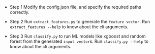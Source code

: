 - Step 1
  Modify the config.json file, and specify the required paths correctly.

- Step 2
  Run `extract_features.py` to generate the `feature vector`. Run `extract_features --help` to know about the cli arguments.

- Step 3
  Run `classify.py` to run ML models like xgboost and random forest from the generated `input vector`s. Run `classify.py --help` to know about the cli arguments.
